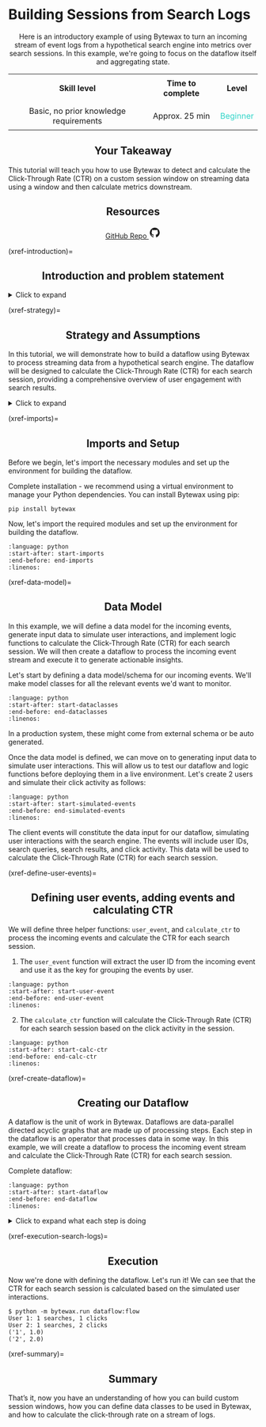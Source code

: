 # Building Sessions from Search Logs

<p align='center'>Here is an introductory example of using Bytewax to turn an incoming stream of event logs from a hypothetical search engine into metrics over search sessions. In this example, we're going to focus on the dataflow itself and aggregating state.</p>

<table style="width:100%; border: none;">
  <tr>
    <th style="text-align:center; padding: 8px;">Skill level</th>
    <th style="text-align:center; padding: 8px;">Time to complete</th>
    <th style="text-align:center; padding: 8px;">Level</th>
  </tr>
  <tr>
    <td style="text-align:center; padding: 8px;">Basic, no prior knowledge requirements</td>
    <td style="text-align:center; padding: 8px;">Approx. 25 min</td>
    <td style="text-align:center; padding: 8px; color:#30D5C8">Beginner</td>
  </tr>
</table>


<h2 align='center'> Your Takeaway</h2>

This tutorial will teach you how to use Bytewax to detect and calculate the Click-Through Rate (CTR) on a custom session window on streaming data using a window and then calculate metrics downstream.

<h2 align='center'>Resources</h2>

<p style="text-align: center;">
  <a href="https://github.com/bytewax/search-session" rel="noopener noreferrer" target="_blank" class="btn btn--github btn--lg">
    GitHub Repo
    <svg data-v-e8d572f6="" xmlns="http://www.w3.org/2000/svg" xmlns:xlink="http://www.w3.org/1999/xlink" aria-hidden="true" role="img" class="inline-block -mr-1 ml-2" width="1.5rem" height="1.5rem" viewBox="0 0 24 24">
      <path fill="currentColor" d="M12 2A10 10 0 0 0 2 12c0 4.42 2.87 8.17 6.84 9.5c.5.08.66-.23.66-.5v-1.69c-2.77.6-3.36-1.34-3.36-1.34c-.46-1.16-1.11-1.47-1.11-1.47c-.91-.62.07-.6.07-.6c1 .07 1.53 1.03 1.53 1.03c.87 1.52 2.34 1.07 2.91.83c.09-.65.35-1.09.63-1.34c-2.22-.25-4.55-1.11-4.55-4.92c0-1.11.38-2 1.03-2.71c-.1-.25-.45-1.29.1-2.64c0 0 .84-.27 2.75 1.02c.79-.22 1.65-.33 2.5-.33s1.71.11 2.5.33c1.91-1.29 2.75-1.02 2.75-1.02c.55 1.35.2 2.39.1 2.64c.65.71 1.03 1.6 1.03 2.71c0 3.82-2.34 4.66-4.57 4.91c.36.31.69.92.69 1.85V21c0 .27.16.59.67.5C19.14 20.16 22 16.42 22 12A10 10 0 0 0 12 2"></path>
    </svg>
  </a>
</p>

(xref-introduction)=

<h2 align='center'>Introduction and problem statement</h2>

<details>
  <summary>Click to expand</summary>
<p>One of the most critical metrics in evaluating the effectiveness of online platforms, particularly search engines, is the Click-Through Rate (CTR). The CTR is a measure of how frequently users engage with search results or advertisements, making it an indispensable metric for digital marketers, web developers, and data analysts.</p>

  <p>This relevance of CTR extends to any enterprise aiming to understand user behavior, refine content relevancy, and ultimately, increase the profitability of online activities. As such, efficiently calculating and analyzing CTR is not only essential for enhancing user experience but also for driving strategic business decisions. The challenge, however, lies in accurately aggregating and processing streaming data to generate timely and actionable insights.</p>

  <p>Our focus on developing a dataflow using Bytewax—an open-source Python framework for streaming data processing—addresses this challenge head-on. Bytewax allows for the real-time processing of large volumes of event data, which is particularly beneficial for organizations dealing with continuous streams of user interactions. This tutorial is specifically relevant for:</p>

  <ul>
    <li>Digital Marketers: Who need to analyze user interaction to optimize ad placements and content strategy effectively.</li>
    <li>Data Analysts and Scientists: Who require robust tools to process and interpret user data to derive insights that drive business intelligence.</li>
    <li>Web Developers: Focused on improving site architecture and user interface to enhance user engagement and satisfaction.</li>
    <li>Product Managers: Who oversee digital platforms and are responsible for increasing user engagement and retention through data-driven methodologies.</li>
  </ul>
</details>


(xref-strategy)=

<h2 align='center'>Strategy and Assumptions</h2>

In this tutorial, we will demonstrate how to build a dataflow using Bytewax to process streaming data from a hypothetical search engine. The dataflow will be designed to calculate the Click-Through Rate (CTR) for each search session, providing a comprehensive overview of user engagement with search results.

<details>
  <summary>Click to expand</summary>

<p>The key steps involved in this process include:</p>

<ul>
  <li>Defining a data model/schema for incoming events.</li>
  <li>Generating input data to simulate user interactions.</li>
  <li>Implementing logic functions to calculate CTR for each search session.</li>
  <li>Creating a dataflow that incorporates windowing to process the incoming event stream.</li>
  <li>Executing the dataflow to generate actionable insights.</li>
</ul>

<h3 align='center'>Assumptions</h3>

- Searches are per-user, so we need to divvy up events by user.
- Searches don't span user sessions, so we should calculate user sessions first.
- Sessions without a search shouldn't contribute.
- Calculate one metric: **click through rate** (or **CTR**), if a user clicked on any result in a search.

</details>

(xref-imports)=

<h2 align='center'>Imports and Setup</h2>

Before we begin, let's import the necessary modules and set up the environment for building the dataflow.

Complete installation - we recommend using a virtual environment to manage your Python dependencies. You can install Bytewax using pip:

```console
pip install bytewax
```

Now, let's import the required modules and set up the environment for building the dataflow.

```{literalinclude} dataflow.py
:language: python
:start-after: start-imports
:end-before: end-imports
:linenos:
```

(xref-data-model)=

<h2 align='center'>Data Model</h2>


In this example, we will define a data model for the incoming events, generate input data to simulate user interactions, and implement logic functions to calculate the Click-Through Rate (CTR) for each search session. We will then create a dataflow to process the incoming event stream and execute it to generate actionable insights.


Let's start by defining a data model/schema for our incoming events. We'll make model classes for all the relevant events we'd want to monitor.

```{literalinclude} dataflow.py
:language: python
:start-after: start-dataclasses
:end-before: end-dataclasses
:linenos:
```

In a production system, these might come from external schema or be auto generated.

Once the data model is defined, we can move on to generating input data to simulate user interactions. This will allow us to test our dataflow and logic functions before deploying them in a live environment. Let's create 2 users and simulate their click activity as follows:

```{literalinclude} dataflow.py
:language: python
:start-after: start-simulated-events
:end-before: end-simulated-events
:linenos:
```

The client events will constitute the data input for our dataflow, simulating user interactions with the search engine. The events will include user IDs, search queries, search results, and click activity. This data will be used to calculate the Click-Through Rate (CTR) for each search session.

(xref-define-user-events)=

<h2 align='center'>Defining user events, adding events and calculating CTR</h2>

We will define three helper functions: `user_event`,  and `calculate_ctr` to process the incoming events and calculate the CTR for each search session.

1. The `user_event` function will extract the user ID from the incoming event and use it as the key for grouping the events by user.

```{literalinclude} dataflow.py
:language: python
:start-after: start-user-event
:end-before: end-user-event
:linenos:
```

2. The `calculate_ctr` function will calculate the Click-Through Rate (CTR) for each search session based on the click activity in the session.

```{literalinclude} dataflow.py
:language: python
:start-after: start-calc-ctr
:end-before: end-calc-ctr
:linenos:
```

(xref-create-dataflow)=

<h2 align='center'>Creating our Dataflow</h2>

A dataflow is the unit of work in Bytewax. Dataflows are data-parallel directed acyclic graphs that are made up of processing steps. Each step in the dataflow is an operator that processes data in some way. In this example, we will create a dataflow to process the incoming event stream and calculate the Click-Through Rate (CTR) for each search session.

Complete dataflow:

```{literalinclude} dataflow.py
:language: python
:start-after: start-dataflow
:end-before: end-dataflow
:linenos:
```

<details>
  <summary>Click to expand what each step is doing</summary>


<h3 align='center'>Generating Input Data</h3>

Bytewax has a {py:obj}`~bytewax.testing.TestingSource` class that takes an enumerable list of events that it will emit, one at a time into our dataflow. {py:obj}`~bytewax.testing.TestingSource` will be initialized with the list of events we created earlier in the variable `client_events`. This will be our input source for the dataflow.


<h3 align='center'>Mapping user events</h3>

All of Bytewax's operators are in the {py:obj}`bytewax.operators` module, which we've imported here by a shorter name, `op`. We are using the {py:obj}`~bytewax.operators.map` operator - it takes each event from the input and applies the `user_event` function. This function is transforming each event into a format suitable for grouping by user (key-value pairs where the key is the user ID).


<h3 align='center'>The role of windowed data in analysis for CTR</h3>

We will now turn our attention to windowing the data. In a dataflow pipeline, the role of collecting windowed data, particularly after mapping user events, is crucial for segmenting the continuous stream of events into manageable, discrete chunks based on time or event characteristics. This step enables the aggregation and analysis of events within specific time frames or sessions, which is essential for understanding patterns, behaviors, and trends over time.

After user events are mapped, typically transforming each event into a tuple of (user_id, event_data), the next step is to group these events into windows. In this example, we will use a `SessionWindow` to group events by user sessions. We will also use an `EventClockConfig` to manage the timing and order of events as they are processed through the dataflow.


* The `EventClockConfig` is responsible for managing the timing and order of events as they are processed through the dataflow. It's crucial for ensuring that events are handled accurately in real-time or near-real-time streaming applications.

* The `SessionWindow` specifies how to group these timestamped events into sessions. A session window collects all events that occur within a specified gap of each other, allowing for dynamic window sizes based on the flow of incoming data

These configurations ensure that your dataflow can handle streaming data effectively, capturing user behavior in sessions and calculating relevant metrics like CTR in a way that is timely and reflective of actual user interactions. This setup is ideal for scenarios where user engagement metrics over time are critical, such as in digital marketing analysis, website optimization, or interactive application monitoring.

Once the events are grouped into windows, further processing can be performed on these grouped events, such as calculating metrics like CTR within each session. This step often involves applying additional functions to the windowed data to extract insights, such as counting clicks and searches to compute the CTR.

<h3 align='center'>Returning results</h3>

Finally, we can add an output step to our dataflow to return the results of the CTR calculation. This step will emit the CTR for each search session, providing a comprehensive overview of user engagement with search results.
</details>


(xref-execution-search-logs)=
<h2 align='center'>Execution</h2>

Now we're done with defining the dataflow. Let's run it! We can see that the CTR for each search session is calculated based on the simulated user interactions.

```console
$ python -m bytewax.run dataflow:flow
User 1: 1 searches, 1 clicks
User 2: 1 searches, 2 clicks
('1', 1.0)
('2', 2.0)
```

(xref-summary)=
<h2 align='center'>Summary</h2>

That’s it, now you have an understanding of how you can build custom session windows, how you can define data classes to be used in Bytewax, and how to calculate the click-through rate on a stream of logs.
